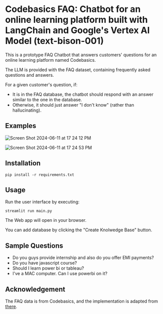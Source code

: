 # Codebasics FAQ: Chatbot for an online learning platform built with LangChain and Google's Vertex AI Model (text-bison-001)

This is a prototype FAQ Chatbot that answers customers' questions for an online learning platform named Codebasics. 

The LLM is provided with the FAQ dataset, containing frequently asked questions and answers.

For a given customer's question, if:
- It is in the FAQ database, the chatbot should respond with an answer similar to the one in the database. 
- Otherwise, it should just answer "I don't know" (rather than hallucinating).

## Examples
![Screen Shot 2024-06-11 at 17 24 12 PM](https://github.com/chihyi-lin/QA-Chatbot/assets/70022680/c64fb0e2-220b-40fe-b8ff-6aa8a77667f7)

![Screen Shot 2024-06-11 at 17 24 53 PM](https://github.com/chihyi-lin/QA-Chatbot/assets/70022680/7785b126-2abc-426f-9ee5-852e5b2ca0f5)

## Installation
```
pip install -r requirements.txt
```

## Usage
Run the user interface by executing:
```
streamlit run main.py
```
The Web app will open  in your browser.

You can add database by clicking the "Create Knolwedge Base" button.

## Sample Questions
- Do you guys provide internship and also do you offer EMI payments?
- Do you have javascript course?
- Should I learn power bi or tableau?
- I've a MAC computer. Can I use powerbi on it?

## Acknowledgement
The FAQ data is from Codebasics, and the implementation is adapted from [there](https://github.com/codebasics/langchain/tree/main/3_project_codebasics_q_and_a).
